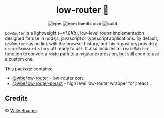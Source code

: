 <h1 align="center" style="text-align:center">low-router 🚌‍</h1>
<p align="center">
<img alt="npm" src="https://img.shields.io/npm/v/@wbe/low-router">
<img alt="npm bundle size" src="https://img.shields.io/bundlephobia/minzip/%40wbe%2Flow-router">
<img alt="build" src="https://github.com/willybrauner/low-router/workflows/tests/badge.svg">
</p>
<p align="center">

`LowRouter` is a lightweight _(~=1.8Kb)_, low-level router implementation designed for use in nodejs, javascript or typescript applications. By default, `LowRouter` has no link with the browser history, but this repository provide a `createBrowserHistory` util ready to use. It also includes a `createMatcher` function to convert a route path to a regular expression, but still open to use a custom one.

This package contains:

- [@wbe/low-router](https://github.com/willybrauner/low-router/tree/main/packages/low-router) - low-router core
- [@wbe/low-router-preact](https://github.com/willybrauner/low-router/tree/main/packages/low-router) - high level low-router wrapper for preact  


## Credits

© [Willy Brauner](https://willybrauner.com)
